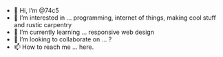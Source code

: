 - 👋 Hi, I’m @74c5
- 👀 I’m interested in ... programming, internet of things, making cool stuff and rustic carpentry
- 🌱 I’m currently learning ... responsive web design
- 💞️ I’m looking to collaborate on ... ?
- 📫 How to reach me ... here.

<!---
74c5/74c5 is a ✨ special ✨ repository because its `README.md` (this file) appears on your GitHub profile.
You can click the Preview link to take a look at your changes.
--->
